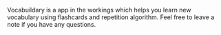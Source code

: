 Vocabuildary is a app in the workings which helps you learn new vocabulary using flashcards and repetition algorithm. Feel free to leave a note if you have any questions.